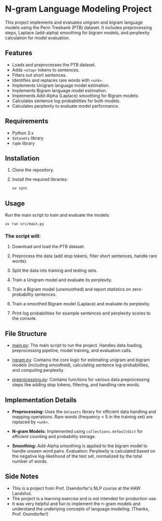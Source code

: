 # N-gram Language Modeling Project

This project implements and evaluates unigram and bigram language models using the Penn Treebank (PTB) dataset. It includes preprocessing steps, Laplace (add-alpha) smoothing for bigram models, and perplexity calculation for model evaluation.

## Features

*   Loads and preprocesses the PTB dataset.
*   Adds `<stop>` tokens to sentences.
*   Filters out short sentences.
*   Identifies and replaces rare words with `<unk>`.
*   Implements Unigram language model estimation.
*   Implements Bigram language model estimation.
*   Implements Add-Alpha (Laplace) smoothing for Bigram models.
*   Calculates sentence log-probabilities for both models.
*   Calculates perplexity to evaluate model performance.

## Requirements

*   Python 3.x
*   `datasets` library
*   `tqdm` library

## Installation

1.  Clone the repository.

2.  Install the required libraries:
    ````bash
    uv sync
    ````

## Usage
Run the main script to train and evaluate the models:
```
uv run src/main.py
```
### The script will:

1. Download and load the PTB dataset.

2. Preprocess the data (add stop tokens, filter short sentences, handle rare words).

3. Split the data into training and testing sets.

4. Train a Unigram model and evaluate its perplexity.

5. Train a Bigram model (unsmoothed) and report statistics on zero-probability sentences.

6. Train a smoothed Bigram model (Laplace) and evaluate its perplexity.

7. Print log probabilities for example sentences and perplexity scores to the console.

## File Structure

* [main.py](/src/main.py): The main script to run the project. Handles data loading, preprocessing pipeline, model training, and evaluation calls.

* [ngram.py](/src/ngram.py): Contains the core logic for estimating unigram and bigram models (including smoothed), calculating sentence log-probabilities, and computing perplexity.

* [preprocessing.py](/src/preprocessing.py): Contains functions for various data preprocessing steps like adding stop tokens, filtering, and handling rare words.

## Implementation Details

* **Preprocessing:** Uses the `datasets` library for efficient data handling and mapping operations. Rare words (frequency < 5 in the training set) are replaced by `<unk>`.

* **N-gram Models:** Implemented using `collections.defaultdict` for efficient counting and probability storage.

* **Smoothing:** Add-Alpha smoothing is applied to the bigram model to handle unseen word pairs.
Evaluation: Perplexity is calculated based on the negative log-likelihood of the test set, normalized by the total number of words.

## Side Notes
* This is a project from Prof. Osendorfer's NLP course at the HAW Landshut. 
* The project is a learning exercise and is not intended for production use.
* It was very helpful and fun to implement the n-gram models and understand the underlying concepts of language modeling. (Thanks, Prof. Osendorfer!)